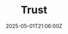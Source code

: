 ---
title: Trust
linkTitle: Trust
date: '2025-05-01T21:06:00Z'
weight: 1
description: Trust is essential for brand value, built through ethical practices and
  CSR/ESG credentials. This course teaches marketers and managers to develop sustainable
  brand strategies, enhance brand awareness, and foster trust through effective communication
  and engagement with stakeholders.
draft: false
ref: trust
---